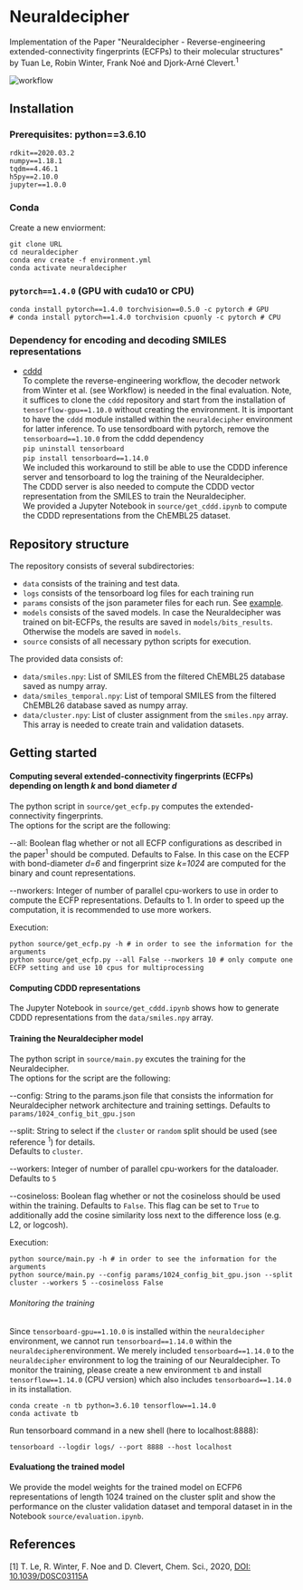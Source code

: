 # Neuraldecipher
Implementation of the Paper "Neuraldecipher - Reverse-engineering extended-connectivity fingerprints (ECFPs) to their molecular structures" by Tuan Le, Robin Winter, Frank Noé and Djork-Arné Clevert.<sup>1</sup>

![workflow](https://github.com/tuanle618/neuraldecipher/blob/master/figures/workflow.png "Workflow")

## Installation
### Prerequisites: python==3.6.10
```
rdkit==2020.03.2
numpy==1.18.1
tqdm==4.46.1
h5py==2.10.0
jupyter==1.0.0
```

### Conda
Create a new enviorment:

```
git clone URL
cd neuraldecipher
conda env create -f environment.yml
conda activate neuraldecipher
```
### `pytorch==1.4.0` (GPU with cuda10 or CPU)
```
conda install pytorch==1.4.0 torchvision==0.5.0 -c pytorch # GPU
# conda install pytorch==1.4.0 torchvision cpuonly -c pytorch # CPU
```

### Dependency for encoding and decoding SMILES representations
* [cddd](https://github.com/jrwnter/cddd "Continuous and Data-Driven Descriptors (CDDD)")  
To complete the reverse-engineering workflow, the decoder network from Winter et al. (see Workflow) is needed in the
final evaluation.  Note, it suffices to clone the `cddd` repository and start from the installation of `tensorflow-gpu==1.10.0` without creating the environment. It is important to have the `cddd` module installed within the `neuraldecipher` environment for latter inference.
To use tensordboard with pytorch, remove the `tensorboard==1.10.0` from the cddd dependency   
```pip uninstall tensorboard```  
```pip install tensorboard==1.14.0```  
We included this workaround to still be able to use the CDDD inference server and tensorboard to log the training of the Neuraldecipher.  
The CDDD server is also needed to compute the CDDD vector representation from the SMILES to train the Neuraldecipher.  
We provided a Jupyter Notebook in `source/get_cddd.ipynb` to compute the CDDD representations from the ChEMBL25 dataset.

## Repository structure
The repository consists of several subdirectories:
- `data` consists of the training and test data.
- `logs` consists of the tensorboard log files for each training run
- `params` consists of the json parameter files for each run. See [example](https://github.com/tuanle618/neuraldecipher/blob/master/params/1024_config_bit_gpu.json "example param file for ECFP6_1024 Bits training").
- `models` consists of the saved models. In case the Neuraldecipher was trained on bit-ECFPs, the results are saved in `models/bits_results`. Otherwise the models are saved in `models`.
- `source` consists of all necessary python scripts for execution.
  
The provided data consists of:
* `data/smiles.npy`: List of SMILES from the filtered ChEMBL25 database saved as numpy array.
* `data/smiles_temporal.npy`: List of temporal SMILES from the filtered ChEMBL26 database saved as numpy array.
* `data/cluster.npy`: List of cluster assignment from the `smiles.npy` array. This array is needed to create train and validation datasets.

## Getting started

#### Computing several extended-connectivity fingerprints (ECFPs) depending on length *k* and bond diameter *d*
The python script in `source/get_ecfp.py` computes the extended-connectivity fingerprints.  
The options for the script are the following:  

--all: Boolean flag whether or not all ECFP configurations as described in the paper<sup>1</sup> should be computed. Defaults to False. In this case on the ECFP with bond-diameter *d=6* and fingerprint size *k=1024* are computed for the binary and count representations. 

--nworkers: Integer of number of parallel cpu-workers to use in order to compute the ECFP representations. Defaults to 1. In order to speed up the computation, it is recommended to use more workers.

Execution:
````
python source/get_ecfp.py -h # in order to see the information for the arguments
python source/get_ecfp.py --all False --nworkers 10 # only compute one ECFP setting and use 10 cpus for multiprocessing
````

#### Computing CDDD representations
The Jupyter Notebook in `source/get_cddd.ipynb` shows how to generate CDDD representations from the `data/smiles.npy` array.

#### Training the Neuraldecipher model
The python script in `source/main.py` excutes the training for the Neuraldecipher.  
The options for the script are the following:  

--config: String to the params.json file that consists the information for Neuraldecipher network architecture and training settings. Defaults to `params/1024_config_bit_gpu.json` 

--split: String to select if the `cluster` or `random` split should be used (see reference <sup>1</sup>) for details.  
Defaults to `cluster`.

--workers: Integer of number of parallel cpu-workers for the dataloader. Defaults to `5`

--cosineloss: Boolean flag whether or not the cosineloss should be used within the training. Defaults to `False`. This flag can be set to `True` to additionally add the cosine similarity loss next to the difference loss (e.g. L2, or logcosh).

Execution:
````
python source/main.py -h # in order to see the information for the arguments
python source/main.py --config params/1024_config_bit_gpu.json --split cluster --workers 5 --cosineloss False
````

###### Monitoring the training 
Since `tensorboard-gpu==1.10.0` is installed within the `neuraldecipher` environment, we cannot run `tensorboard==1.14.0` within the `neuraldecipher`environment. We merely included `tensorboard==1.14.0` to the `neuraldecipher` environment to log the training of our Neuraldecipher. 
To monitor the training, please create a new environment `tb` and install `tensorflow==1.14.0` (CPU version) which also includes `tensorboard==1.14.0` in its installation.
````
conda create -n tb python=3.6.10 tensorflow==1.14.0
conda activate tb
````
Run tensorboard command in a new shell (here to localhost:8888):
```
tensorboard --logdir logs/ --port 8888 --host localhost
```

#### Evaluationg the trained model
We provide the model weights for the trained model on ECFP6 representations of length 1024 trained on the cluster split and show the performance on the 
cluster validation dataset and temporal dataset in  in the Notebook `source/evaluation.ipynb`.

## References
[1] T. Le, R. Winter, F. Noe and D. Clevert, Chem. Sci., 2020, [DOI: 10.1039/D0SC03115A](https://doi.org/10.1039/D0SC03115A)

